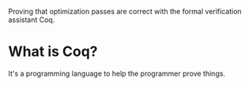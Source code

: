 <!--
layout: post
title: Provable Optimizations in Coq
permalink: /prov-opt-coq
category: c++, metaprogramming
wip: true
cat: cs
-->

Proving that optimization passes are correct with the formal verification
assistant Coq.


# What is Coq?

It's a programming language to help the programmer prove things.
